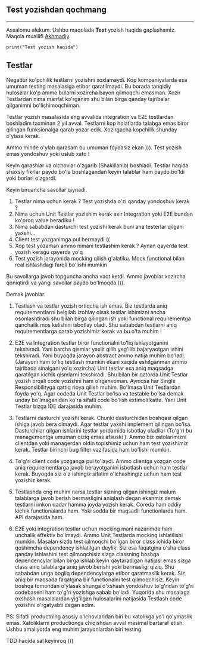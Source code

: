 ## Test yozishdan qochmang
***
Assalomu alekum. Ushbu maqolada **Test** yozish haqida gaplashamiz. Maqola muallifi [Akhmadiy](https://t.me/programming_everyone).

    print("Test yozish haqida")

## Testlar

Negadur ko'pchilik  testlarni yozishni xoxlamaydi. Kop kompaniyalarda esa umuman testing masalasiga etibor qaratilmaydi. Bu borada tanqidiy hulosalar ko'p ammo bularni xozircha bayon qilmoqchi emasman. Xozir Testlardan nima manfat ko'rganim shu bilan birga qanday tajribalar qilganimni bo'lishimoqchiman.

Testlar yozish masalasida eng avvalida integration va E2E testlardan boshladim taxminan 2 yil avval. Testlarni kop holatlarda talabga emas biror qilingan funksionalga qarab yozar edik. Xozirgacha kopchilik shunday o'ylasa kerak.

Ammo minde o'ylab qarasam bu umuman foydasiz ekan ))). Test yozish emas yondoshuv yoki uslub xato !

Keyin qarashlar va olchovlar o'zgarib (Shakillanib) boshladi. Testlar haqida shaxsiy fikrlar paydo bo'la boshlagandan keyin talablar ham paydo bo'ldi yoki borlari o'zgardi.

Keyin birqancha savollar qiynadi.
1. Testlar nima uchun kerak ? Test yozishda o'zi qanday yondoshuv kerak ?
2. Nima uchun Unit Testlar yozishim kerak axir Integration yoki E2E bundan ko'proq value beradiku !
3. Nima sababdan dasturchi test yozishi kerak buni ana testerlar qilgani yaxshi...
4. Client test yozganimga pul bermaydi ((
5. Xop test yozaman ammo nimani testlashim kerak ? Aynan qayerda test yozish keragu qayerda yo'q
6. Test yozish jarayonida mocking qilish g'alatiku. Mock functional bilan real ishlashdagi farqli bo'lishi mumkin

Bu savollarga javob topguncha ancha vaqt ketdi. Ammo javoblar xozircha qoniqtirdi va yangi savollar paydo bo'lmoqda ))).

Demak javoblar.

1. Testlash va testlar yozish ortiqcha ish emas. Biz testlarda aniq requirementlarni belgilab izohlay olsak testlar ishimizni ancha osonlashtiradi shu bilan birga qilingan ish yoki functional requirementga qanchalik mos kelishini isbotlay oladi. Shu sababdan testlarni aniq requirementlarga qarab yozishimiz kerak va bu o'ta muhim !

2. E2E va Integration testlar biror functionalni to'liq ishlayotganini tekshiradi. Yani barcha qismlar yaxlit qilib yeg'ilib bajaryaotgan ishini tekshiradi. Yani buyoqda jarayon abstract ammo natija muhim bo'ladi. (Jarayoni ham to'liq testlash mumkin ekani xaqida eshitganman ammo tajribada sinalgani yo'q xozircha)
Unit testlar esa aniq maqsadga qaratilgan kichik qismlarni tekshiradi. Shu bilan bir qatorda  Unit Testlar yozish orqali code yozishni ham o'rganvoman. Ayniqsa har Single Responsibilityga qattiq rioya qilish muhim. Bo'lmasa Unit Testlardan foyda yo'q. Agar codeda Unit Testlar bo'lsa va testable bo'lsa demak unday bo'lmaganidan ko'ra sifatli code bo'lish extimoli katta. Yani Unit Testlar bizga IDE darajasida muhim.

3. Testlarni dasturchi yozishi kerak. Chunki dasturchidan boshqasi qilgan ishiga javob bera olmaydi. Agar testlar yaxshi implement qilingan bo'lsa. Dasturchilar qilgan ishlarini testlar yordamida isbotlay oladilar (To'g'ri bu managementga umuman qiziq emas afsuski ). Ammo biz xatolarimizni clientdan yoki managerdan oldin topishimiz uchun ham test yozishimiz kerak. Testlar birinchi bug filter vazifasida ham bo'lishi mumkin.

4. To'g'ri client code yozganga pul to'laydi. Ammo clientga yozgan code aniq requirementlarga javob berayotganini isbotlash uchun ham testlar kerak. Buyoqda siz o'z ishingiz sifatini o'lchashingiz uchun ham test yozishiz kerak.

5. Testlashda eng muhim narsa testlar sizning qilgan ishingiz malum talablarga javob berish bermasligini aniqlash degan ekanmiz demak testlarni imkon qadar hamma joyda yozish kerak. Coreda ham oddiy kichik functionalarda ham. Yoki sodda bir maqsadli functionlarda ham.  API darajasida ham.
6. E2E yoki integration testlar uchun mocking mani nazarimda ham unchalik effektiv bo'lmaydi. Ammo Unit Testlarda mocking ishlatilishi mumkin. Masalan sizda test qilmoqchi bo'lgan biror class ichida biror qoshimcha dependency ishlatilgan deylik. Siz esa faqatgina o'sha class qanday ishlashini test qilmoqchisiz sizga classning boshqa dependencylar bilan birga ishlab keyin qaytaradigan natijasi emas sizga class aniq talablarga aniq javob berishi yoki bermasligi qiziq. Shu sababdan unga bogliq dependencylarga etibor qaratmaslik kerak. Siz aniq bir maqsada faqatgina bir functionalni test qilmoqchisiz. Keyin boshqa tomondan o'ylasak shunga o'xshash yondoshuv to'g'ridan to'g'ri codebaseni ham to'g'ri yozishga sabab bo'ladi. Yuqorida shu masalaga oxshash masalalardan yig'ilgan hulosalarim natijasida Testlash code yozishni o'rgatyabti degan edim. 

PS: Sifatli productning asosiy o'lchovlaridan biri bu xatolikga yo'l qo'ymaslik emas. Xatoliklarni productionga chiqishdan avval masimal bartaraf etish. Ushbu amaliyotda eng muhim jarayonlardan biri testing.

TDD haqida sal keyinroq )))